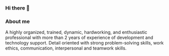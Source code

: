 ### Hi there 👋

<!--
**AdnanMansha-web/AdnanMansha-web** is a ✨ _special_ ✨ repository because its `README.md` (this file) appears on your GitHub profile.

Here are some ideas to get you started:

- 🔭 I’m currently working on Python Flask Framework 
- 🌱 I’m currently learning Vue.js, Socket Programming, Docker Container Technology
- 💬 Ask me about Python, C#, Java, AWS, Minio
- 📫 How to reach me: adnanmansha64@gmail.com
- ⚡ Fun fact: I am desperate to learn new technologies
-->

### About me

A highly organized, trained, dynamic, hardworking, and enthusiastic professional with more than 2 years of experience of development and technology support. Detail oriented with strong problem-solving skills, work ethics, communication, interpersonal and teamwork skills.

